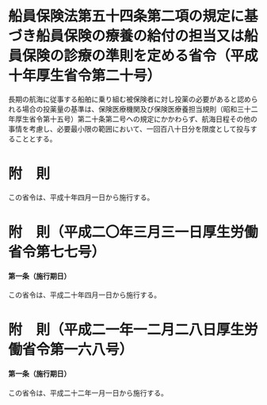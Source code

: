 # 船員保険法第五十四条第二項の規定に基づき船員保険の療養の給付の担当又は船員保険の診療の準則を定める省令（平成十年厚生省令第二十号）
長期の航海に従事する船舶に乗り組む被保険者に対し投薬の必要があると認められる場合の投薬量の基準は、保険医療機関及び保険医療養担当規則（昭和三十二年厚生省令第十五号）第二十条第二号ヘの規定にかかわらず、航海日程その他の事情を考慮し、必要最小限の範囲において、一回百八十日分を限度として投与することとする。
# 附　則
この省令は、平成十年四月一日から施行する。
# 附　則（平成二〇年三月三一日厚生労働省令第七七号）
#### 第一条（施行期日）
この省令は、平成二十年四月一日から施行する。
# 附　則（平成二一年一二月二八日厚生労働省令第一六八号）
#### 第一条（施行期日）
この省令は、平成二十二年一月一日から施行する。
